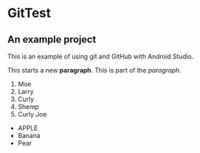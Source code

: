 # GitTest
## An example project
This is an example of using git and GitHub with
Android Studio.

This starts a new **paragraph**.
This is part of the *paragraph*.

1. Moe
1. Larry
1. Curly
1. Shemp
1. Curly Joe

- APPLE
- Banana
- Pear
